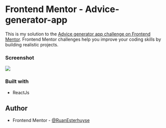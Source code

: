 # Frontend Mentor - Advice-generator-app

This is my solution to the [Advice generator app challenge on Frontend Mentor](https://www.frontendmentor.io/challenges/advice-generator-app-QdUG-13db/hub/advice-generator-app-O449pvbnVJ). Frontend Mentor challenges help you improve your coding skills by building realistic projects.

### Screenshot

![](../src/images/screenshot.png)

### Built with

- ReactJs

## Author

- Frontend Mentor - [@RuanEsterhuyse](https://www.frontendmentor.io/profile/RuanEsterhuyse)
